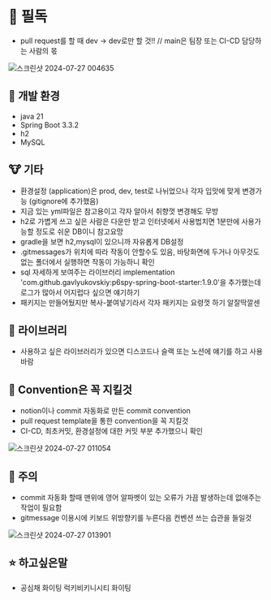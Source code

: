 # 📣 필독
- pull request를 할 때 dev -> dev로만 할 것!! // main은 팀장 또는 CI-CD 담당하는 사람의 몫

![스크린샷 2024-07-27 004635](https://github.com/user-attachments/assets/4f29e4e7-4561-4a8b-b9e3-766b23afdb1a)
## 🚀 개발 환경
- java 21
- Spring Boot 3.3.2
- h2
- MySQL
## 🐮 기타
- 환경설정 (application)은 prod, dev, test로 나뉘었으나 각자 입맛에 맞게 변경가능 (gitignore에 추가했음)
- 지금 있는 yml파일은 참고용이고 각자 알아서 취향껏 변경해도 무방
- h2로 가볍게 쓰고 싶은 사람은 다운만 받고 인터넷에서 사용법치면 1분만에 사용가능할 정도로 쉬운 DB이니 참고요망
- gradle을 보면 h2,mysql이 있으니까 자유롭게 DB설정
- .gitmessages가 위치에 따라 작동이 안할수도 있음, 바탕화면에 두거나 아무것도 없는 폴더에서 실행하면 작동이 가능하니 확인
- sql 자세하게 보여주는 라이브러리 implementation 'com.github.gavlyukovskiy:p6spy-spring-boot-starter:1.9.0'을 추가했는데 로그가 많아서 어지럽다 싶으면 얘기하기
- 패키지는 만들어뒀지만 복사-붙여넣기라서 각자 패키지는 요령껏 하기 알잘딱깔센
## 🤡 라이브러리
- 사용하고 싶은 라이브러리가 있으면 디스코드나 슬랙 또는 노션에 얘기를 하고 사용바람
## 🎫 Convention은 꼭 지킬것
- notion이나 commit 자동화로 만든 commit convention
- pull request template을 통한 convention을 꼭 지킬것
- CI-CD, 최초커밋, 환경설정에 대한 커밋 부분 추가했으니 확인

![스크린샷 2024-07-27 011054](https://github.com/user-attachments/assets/a7dac98f-0342-4c4b-a4e6-9cde1a1a7e9c)
## 🐞 주의
- commit 자동화 할때 맨위에 영어 알파벳이 있는 오류가 가끔 발생하는데 없애주는 작업이 필요함
- gitmessage 이용시에 키보드 위방향키를 누른다음 컨벤션 쓰는 습관을 들일것
  
![스크린샷 2024-07-27 013901](https://github.com/user-attachments/assets/125f898e-03b5-4347-9c54-a31b8323f32d)


## ⭐ 하고싶은말
- 공심채 화이팅 럭키비키니시티 화이팅
